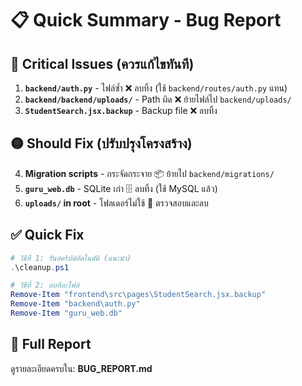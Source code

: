 # 📋 Quick Summary - Bug Report

## 🔴 Critical Issues (ควรแก้ไขทันที)

1. **`backend/auth.py`** - ไฟล์ซ้ำ ❌ ลบทิ้ง (ใช้ `backend/routes/auth.py` แทน)
2. **`backend/backend/uploads/`** - Path ผิด ❌ ย้ายไฟล์ไป `backend/uploads/`
3. **`StudentSearch.jsx.backup`** - Backup file ❌ ลบทิ้ง

## 🟡 Should Fix (ปรับปรุงโครงสร้าง)

4. **Migration scripts** - กระจัดกระจาย 📦 ย้ายไป `backend/migrations/`
5. **`guru_web.db`** - SQLite เก่า 🗄️ ลบทิ้ง (ใช้ MySQL แล้ว)
6. **`uploads/` in root** - โฟลเดอร์ไม่ใช้ 📁 ตรวจสอบและลบ

## ✅ Quick Fix

```powershell
# วิธีที่ 1: รันสคริปต์อัตโนมัติ (แนะนำ)
.\cleanup.ps1

# วิธีที่ 2: ลบทีละไฟล์
Remove-Item "frontend\src\pages\StudentSearch.jsx.backup"
Remove-Item "backend\auth.py"
Remove-Item "guru_web.db"
```

## 📖 Full Report

ดูรายละเอียดครบใน: **BUG_REPORT.md**
